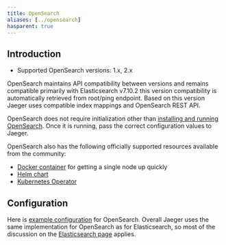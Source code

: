 ```yaml
---
title: OpenSearch
aliases: [../opensearch]
hasparent: true
---
```


## Introduction

* Supported OpenSearch versions: 1.x, 2.x

OpenSearch maintains API compatibility between versions and remains compatible primarily with Elasticsearch v7.10.2 this version compatibility is automatically retrieved from root/ping endpoint. Based on this version Jaeger uses compatible index mappings and OpenSearch REST API.

OpenSearch does not require initialization other than
[installing and running OpenSearch](https://opensearch.org/downloads.html).
Once it is running, pass the correct configuration values to Jaeger.

OpenSearch also has the following officially supported resources available from the community:
- [Docker container](https://hub.docker.com/r/opensearchproject/opensearch) for getting a single node up quickly
- [Helm chart](https://artifacthub.io/packages/helm/opensearch-project-helm-charts/opensearch)
- [Kubernetes Operator](https://github.com/opensearch-project/opensearch-k8s-operator)

## Configuration

Here is [example configuration](https://github.com/jaegertracing/jaeger/blob/v2.3.0/cmd/jaeger/config-opensearch.yaml) for OpenSearch. Overall Jaeger uses the same implementation for OpenSearch as for Elasticsearch, so most of the discussion on the [Elasticsearch page](../elasticsearch/#configuration) applies.
